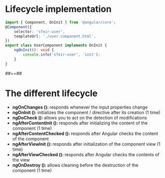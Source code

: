 <!-- .slide: class="with-code inconsolata" -->

# Lifecycle implementation

```typescript
import { Component, OnInit } from '@angular/core';
@Component({
    selector: 'sfeir-user',
    templateUrl: './user.component.html',
})
export class UserComponent implements OnInit {
    ngOnInit(): void {
        console.info('sfeir-user', 'init');
    }
}
```

<!-- .element: class="big-code" -->

##==##

<!-- .slide -->

# The different lifecycle

-   <b> ngOnChanges (): </b> responds whenever the input properties change
-   <b> ngOnInit (): </b> initializes the component / directive after its creation (1 time)
-   <b> ngDoCheck (): </b> allows you to act on the detection of modifications
-   <b> ngAfterContentInit (): </b> responds after initializing the content of the component (1 time)
-   <b> ngAfterContentChecked (): </b> responds after Angular checks the content of the component
-   <b> ngAfterViewInit (): </b> responds after initialization of the component view (1 time)
-   <b> ngAfterViewChecked (): </b> responds after Angular checks the contents of the view
-   <b> ngOnDestroy (): </b> allows cleaning before the destruction of the component (1 time)
